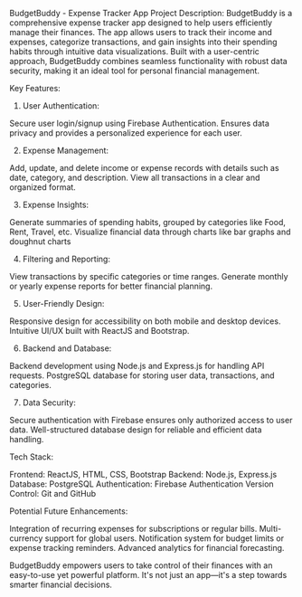 BudgetBuddy - Expense Tracker App
Project Description:
BudgetBuddy is a comprehensive expense tracker app designed to help users 
efficiently manage their finances. The app allows users to track their income and expenses, 
categorize transactions, and gain insights into their spending habits through intuitive data
visualizations. Built with a user-centric approach, BudgetBuddy combines seamless functionality 
with robust data security, making it an ideal tool for personal financial management.


Key Features:

1. User Authentication:

Secure user login/signup using Firebase Authentication.
Ensures data privacy and provides a personalized experience for each user.

2. Expense Management:

Add, update, and delete income or expense records with details such as date, category, and description.
View all transactions in a clear and organized format.

3. Expense Insights:

Generate summaries of spending habits, grouped by categories like Food, Rent, Travel, etc.
Visualize financial data through charts like bar graphs and doughnut charts

4. Filtering and Reporting:

View transactions by specific categories or time ranges.
Generate monthly or yearly expense reports for better financial planning.

5. User-Friendly Design:

Responsive design for accessibility on both mobile and desktop devices.
Intuitive UI/UX built with ReactJS and Bootstrap.

6. Backend and Database:

Backend development using Node.js and Express.js for handling API requests.
PostgreSQL database for storing user data, transactions, and categories.

7. Data Security:

Secure authentication with Firebase ensures only authorized access to user data.
Well-structured database design for reliable and efficient data handling.

Tech Stack:

Frontend: ReactJS, HTML, CSS, Bootstrap
Backend: Node.js, Express.js
Database: PostgreSQL
Authentication: Firebase Authentication
Version Control: Git and GitHub

Potential Future Enhancements:

Integration of recurring expenses for subscriptions or regular bills.
Multi-currency support for global users.
Notification system for budget limits or expense tracking reminders.
Advanced analytics for financial forecasting.


BudgetBuddy empowers users to take control of their finances with an 
easy-to-use yet powerful platform. It's not just an app—it's a step towards 
smarter financial decisions.

